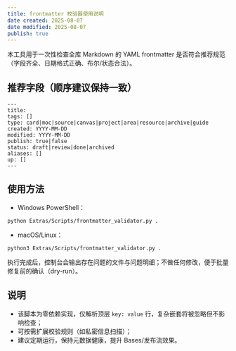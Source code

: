 ```yaml
---
title: frontmatter 校验器使用说明
date created: 2025-08-07
date modified: 2025-08-07
publish: true
---
```


本工具用于一次性检查全库 Markdown 的 YAML frontmatter 是否符合推荐规范（字段齐全、日期格式正确、布尔/状态合法）。

## 推荐字段（顺序建议保持一致）

```
---
title: 
tags: []
type: card|moc|source|canvas|project|area|resource|archive|guide
created: YYYY-MM-DD
modified: YYYY-MM-DD
publish: true|false
status: draft|review|done|archived
aliases: []
up: []
---
```

## 使用方法

- Windows PowerShell：

```
python Extras/Scripts/frontmatter_validator.py .
```

- macOS/Linux：

```
python3 Extras/Scripts/frontmatter_validator.py .
```

执行完成后，控制台会输出存在问题的文件与问题明细；不做任何修改，便于批量修复前的确认（dry-run）。

## 说明

- 该脚本为零依赖实现，仅解析顶层 `key: value` 行，复杂嵌套将被忽略但不影响检查；
- 可按需扩展校验规则（如私密信息扫描）；
- 建议定期运行，保持元数据健康，提升 Bases/发布流效果。






